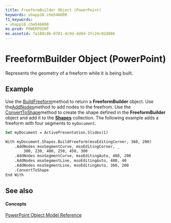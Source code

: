 ```yaml
---
title: FreeformBuilder Object (PowerPoint)
keywords: vbapp10.chm546000
f1_keywords:
- vbapp10.chm546000
ms.prod: POWERPOINT
ms.assetid: fa188c8b-0781-dc9d-dd8d-3fc24c02d086
---
```



# FreeformBuilder Object (PowerPoint)

Represents the geometry of a freeform while it is being built.


## Example

Use the [BuildFreeform](shapes-buildfreeform-method-powerpoint.md)method to return a  **FreeformBuilder** object. Use the[AddNodes](freeformbuilder-addnodes-method-powerpoint.md)method to add nodes to the freefrom. Use the [ConvertToShape](freeformbuilder-converttoshape-method-powerpoint.md)method to create the shape defined in the  **FreeformBuilder** object and add it to the **[Shapes](shapes-object-powerpoint.md)** collection. The following example adds a freeform with four segments to `myDocument`.


```vb
Set myDocument = ActivePresentation.Slides(1)

With myDocument.Shapes.BuildFreeform(msoEditingCorner, 360, 200)
    .AddNodes msoSegmentCurve, msoEditingCorner, _
        380, 230, 400, 250, 450, 300
    .AddNodes msoSegmentCurve, msoEditingAuto, 480, 200
    .AddNodes msoSegmentLine, msoEditingAuto, 480, 40
    .AddNodes msoSegmentLine, msoEditingAuto, 360, 200
    .ConvertToShape
End With
```


## See also


#### Concepts


[PowerPoint Object Model Reference](object-model-powerpoint-vba-reference.md)

